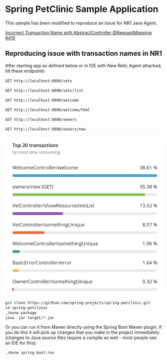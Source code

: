 # Spring PetClinic Sample Application

This sample has been modified to reproduce an issue for NR1 Java Agent.

[Incorrect Transaction Name with AbstractController @RequestMapping #410](https://github.com/newrelic/newrelic-java-agent/issues/410)

## Reproducing issue with transaction names in NR1

After starting app as defined below or in IDE with New Relic Agent attached, hit these endpoints

`GET http://localhost:8080/vets`

`GET http://localhost:8080/vets/list`

`GET http://localhost:8080/welcome`

`GET http://localhost:8080/welcome/html`

`GET http://localhost:8080/owners`

`GET http://localhost:8080/owners/new`

![Reproduction](nr1-transactions.png)

```
git clone https://github.com/spring-projects/spring-petclinic.git
cd spring-petclinic
./mvnw package
java -jar target/*.jar
```

Or you can run it from Maven directly using the Spring Boot Maven plugin. If you do this it will pick up changes that you make in the project immediately (changes to Java source files require a compile as well - most people use an IDE for this):

```
./mvnw spring-boot:run
```
